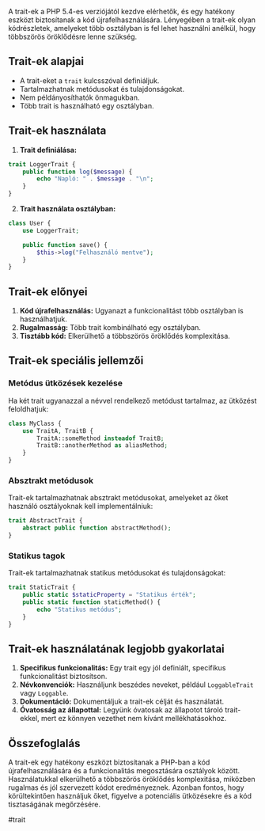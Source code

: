 A trait-ek a PHP 5.4-es verziójától kezdve elérhetők, és egy hatékony eszközt biztosítanak a kód újrafelhasználására. Lényegében a trait-ek olyan kódrészletek, amelyeket több osztályban is fel lehet használni anélkül, hogy többszörös öröklődésre lenne szükség.

## Trait-ek alapjai

- A trait-eket a `trait` kulcsszóval definiáljuk.
- Tartalmazhatnak metódusokat és tulajdonságokat.
- Nem példányosíthatók önmagukban.
- Több trait is használható egy osztályban.

## Trait-ek használata

1. **Trait definiálása:**

```php
trait LoggerTrait {
    public function log($message) {
        echo "Napló: " . $message . "\n";
    }
}
```

2. **Trait használata osztályban:**

```php
class User {
    use LoggerTrait;

    public function save() {
        $this->log("Felhasználó mentve");
    }
}
```

## Trait-ek előnyei

1. **Kód újrafelhasználás:** Ugyanazt a funkcionalitást több osztályban is használhatjuk.
2. **Rugalmasság:** Több trait kombinálható egy osztályban.
3. **Tisztább kód:** Elkerülhető a többszörös öröklődés komplexitása.

## Trait-ek speciális jellemzői

### Metódus ütközések kezelése

Ha két trait ugyanazzal a névvel rendelkező metódust tartalmaz, az ütközést feloldhatjuk:

```php
class MyClass {
    use TraitA, TraitB {
        TraitA::someMethod insteadof TraitB;
        TraitB::anotherMethod as aliasMethod;
    }
}
```

### Absztrakt metódusok

Trait-ek tartalmazhatnak absztrakt metódusokat, amelyeket az őket használó osztályoknak kell implementálniuk:

```php
trait AbstractTrait {
    abstract public function abstractMethod();
}
```

### Statikus tagok

Trait-ek tartalmazhatnak statikus metódusokat és tulajdonságokat:

```php
trait StaticTrait {
    public static $staticProperty = "Statikus érték";
    public static function staticMethod() {
        echo "Statikus metódus";
    }
}
```

## Trait-ek használatának legjobb gyakorlatai

1. **Specifikus funkcionalitás:** Egy trait egy jól definiált, specifikus funkcionalitást biztosítson.
2. **Névkonvenciók:** Használjunk beszédes neveket, például `LoggableTrait` vagy `Loggable`.
3. **Dokumentáció:** Dokumentáljuk a trait-ek célját és használatát.
4. **Óvatosság az állapottal:** Legyünk óvatosak az állapotot tároló trait-ekkel, mert ez könnyen vezethet nem kívánt mellékhatásokhoz.

## Összefoglalás

A trait-ek egy hatékony eszközt biztosítanak a PHP-ban a kód újrafelhasználására és a funkcionalitás megosztására osztályok között. Használatukkal elkerülhető a többszörös öröklődés komplexitása, miközben rugalmas és jól szervezett kódot eredményeznek. Azonban fontos, hogy körültekintően használjuk őket, figyelve a potenciális ütközésekre és a kód tisztaságának megőrzésére.

#trait